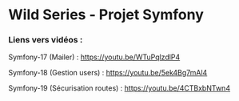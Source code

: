 # Wild Series - Projet Symfony

### Liens vers vidéos :

Symfony-17 (Mailer) :  https://youtu.be/WTuPqlzdlP4 

Symfony-18 (Gestion users) : https://youtu.be/5ek4Bg7mAl4 

Symfony-19 (Sécurisation routes) : https://youtu.be/4CTBxbNTwn4
